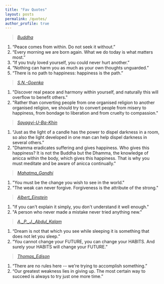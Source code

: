 ```yaml
---
title: "Fav Quotes"
layout: posts
permalink: /quotes/
author_profile: true
---
```

> <cite><a href= "https://www.vridhamma.org/Gotama-the-Buddha">*Buddha*</a></cite>
  1.  “Peace comes from within.  Do not seek it without.”
  2. “Every morning we are born again. What we do today is what matters most.”
  3. “If you truly loved yourself, you could never hurt another.”
  4. “Nothing can harm you as much as your own thoughts unguarded.”
  5. “There is no path to happiness: happiness is the path.”
     
> <cite><a href= "https://www.vridhamma.org/S.N.-Goenka">*S.N.-Goenka*</a></cite>
  1. "Discover real peace and harmony within yourself, and naturally this will overflow to benefit others."
  2. "Rather than converting people from one organised religion to another organised religion, we should try to convert people from misery to happiness, from bondage to liberation and from cruelty to compassion."

> <cite><a href= "https://www.vridhamma.org/Sayagyi-U-Ba-Khin">*Sayagyi-U-Ba-Khin*</a></cite>  
  1. “Just as the light of a candle has the power to dispel darkness in a room, so also the light developed in one man can help dispel darkness in several others.”
  2. "Dhamma eradicates suffering and gives happiness. Who gives this happiness? It is not the Buddha but the Dhamma, the knowledge of anicca within the body, which gives this happiness. That is why you must meditate and be aware of anicca continually."

> <cite><a href= "https://en.wikipedia.org/wiki/Mahatma_Gandhi">*Mahatma_Gandhi*</a></cite>
  1. "You must be the change you wish to see in the world."
  2. "The weak can never forgive. Forgiveness is the attribute of the strong."
     
> <cite><a href= "https://en.wikipedia.org/wiki/Albert_Einstein">*Albert_Einstein*</a></cite>
  1. "If you can't explain it simply, you don't understand it well enough."
  2. "A person who never made a mistake never tried anything new."
     
> <cite><a href= "https://en.wikipedia.org/wiki/A._P._J._Abdul_Kalam">*A._P._J._Abdul_Kalam*</a></cite>
1. “Dream is not that which you see while sleeping it is something that does not let you sleep.”
2.  “You cannot change your FUTURE, you can change your HABITS. And surely your HABITS will change your FUTURE.”
    

> <cite><a href= "https://en.wikipedia.org/wiki/Thomas_Edison">*Thomas_Edison*</a></cite>
1. “There are no rules here -- we're trying to accomplish something.”
2.  “Our greatest weakness lies in giving up. The most certain way to succeed is always to try just one more time.”
